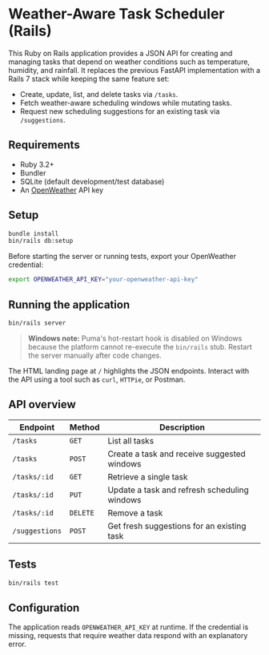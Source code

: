 # Weather-Aware Task Scheduler (Rails)

This Ruby on Rails application provides a JSON API for creating and managing tasks
that depend on weather conditions such as temperature, humidity, and rainfall. It
replaces the previous FastAPI implementation with a Rails 7 stack while keeping
the same feature set:

- Create, update, list, and delete tasks via `/tasks`.
- Fetch weather-aware scheduling windows while mutating tasks.
- Request new scheduling suggestions for an existing task via `/suggestions`.

## Requirements

- Ruby 3.2+
- Bundler
- SQLite (default development/test database)
- An [OpenWeather](https://openweathermap.org/api) API key

## Setup

```bash
bundle install
bin/rails db:setup
```

Before starting the server or running tests, export your OpenWeather credential:

```bash
export OPENWEATHER_API_KEY="your-openweather-api-key"
```

## Running the application

```bash
bin/rails server
```

> **Windows note:** Puma's hot-restart hook is disabled on Windows because the
> platform cannot re-execute the `bin/rails` stub. Restart the server manually
> after code changes.

The HTML landing page at `/` highlights the JSON endpoints. Interact with the
API using a tool such as `curl`, `HTTPie`, or Postman.

## API overview

| Endpoint | Method | Description |
| --- | --- | --- |
| `/tasks` | `GET` | List all tasks |
| `/tasks` | `POST` | Create a task and receive suggested windows |
| `/tasks/:id` | `GET` | Retrieve a single task |
| `/tasks/:id` | `PUT` | Update a task and refresh scheduling windows |
| `/tasks/:id` | `DELETE` | Remove a task |
| `/suggestions` | `POST` | Get fresh suggestions for an existing task |

## Tests

```bash
bin/rails test
```

## Configuration

The application reads `OPENWEATHER_API_KEY` at runtime. If the credential is
missing, requests that require weather data respond with an explanatory error.
